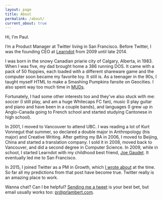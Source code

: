 ```yaml
---
layout: page
title: About
permalink: /about/
current_about: true
---
```


<!-- ![Passport Me](/images/paul-passport.jpg) -->

Hi, I'm Paul.

I’m a Product Manager at Twitter living in San Francisco. Before Twitter, I was the founding CEO at [Learndot](http://www.learndot.com/) from 2009 until late 2014.

I was born in the snowy Canadian priarie city of Calgary, Alberta, in 1983. When I was five, my dad brought home a 386 running DOS. It came with a pack of 50 floppies, each loaded with a different shareware game and the computer soon became my favorite toy. It still is. As a teenager in the 90s, I taught myself HTML to make a Smashing Pumpkins fansite on Geocities. I also spent way too much time in [MUDs](http://en.wikipedia.org/wiki/MUD). 

Fortunately, I had some other interests too and they've also stuck with me: soccer (I still play, and am a huge Whitecaps FC fan), music (I play guitar and piano and have been in a couple bands), and languages (I grew up in Anglo-Canada going to French school and started studying Cantonese in high school). 

In 2001, I moved to Vancouver to attend UBC. I was reading a lot of Kurt Vonnegut that summer, so declared a double major in Anthropology (his major) and Creative Writing. After getting my BA in 2006, I moved to Beijing, China and started a translation company. I sold it in 2008, moved back to Vancouver, and did a second degree in Computer Science. In 2009, while in school, I started Learndot with my childhood best friend, [Joe Gaudet](https://twitter.com/joegaudet). It eventually led me to San Francisco.

In 2015, I joined Twitter as a PM in Growth, which [I wrote about](https://medium.com/@prlambert/selling-learndot-and-joining-twitter-4b39576d1b15) at the time. So far all my predictions from that post have become true. Twitter really is an amazing place to work.

Wanna chat? Can I be helpful? [Sending me a tweet](https://twitter.com/prlambert) is your best bet, but email usually works too: pr@prlambert.com.